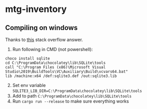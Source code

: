 # mtg-inventory

## Compiling on windows

Thanks to [this](https://stackoverflow.com/a/76427629) stack overflow answer.

1. Run following in CMD (not powershell): 

```
choco install sqlite
cd C:\ProgramData\chocolatey\lib\SQLite\tools
call "C:\Program Files (x86)\Microsoft Visual Studio\2019\BuildTools\VC\Auxiliary\Build\vcvars64.bat"
lib /machine:x64 /def:sqlite3.def /out:sqlite3.lib
```
2. Set env variable `SQLITE3_LIB_DIR=C:\ProgramData\chocolatey\lib\SQLite\tools`
3. Add to path `C:\ProgramData\chocolatey\lib\SQLite\tools`
4. Run `cargo run --release` to make sure everything works
